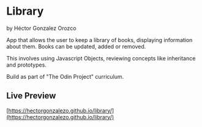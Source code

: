# Library

by Héctor Gonzalez Orozco

App that allows the user to keep a library of books, displaying information about them. 
Books can be updated, added or removed.

This involves using Javascript Objects, reviewing concepts like inheritance and prototypes.

Build as part of "The Odin Project" curriculum.

## Live Preview
[https://hectorgonzalezo.github.io/library/](https://hectorgonzalezo.github.io/library/)

